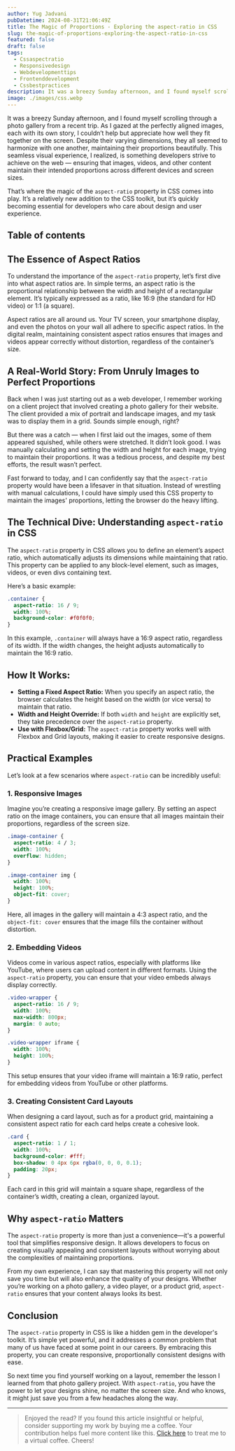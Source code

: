 ```yaml
---
author: Yug Jadvani
pubDatetime: 2024-08-31T21:06:49Z
title: The Magic of Proportions - Exploring the aspect-ratio in CSS
slug: the-magic-of-proportions-exploring-the-aspect-ratio-in-css
featured: false
draft: false
tags:
  - Cssaspectratio
  - Responsivedesign
  - Webdevelopmenttips
  - Frontenddevelopment
  - Cssbestpractices
description: It was a breezy Sunday afternoon, and I found myself scrolling through a photo gallery from a recent trip.
image: ./images/css.webp
---
```


It was a breezy Sunday afternoon, and I found myself scrolling through a photo gallery from a recent trip. As I gazed at the perfectly aligned images, each with its own story, I couldn’t help but appreciate how well they fit together on the screen. Despite their varying dimensions, they all seemed to harmonize with one another, maintaining their proportions beautifully. This seamless visual experience, I realized, is something developers strive to achieve on the web — ensuring that images, videos, and other content maintain their intended proportions across different devices and screen sizes.

That’s where the magic of the `aspect-ratio` property in CSS comes into play. It’s a relatively new addition to the CSS toolkit, but it’s quickly becoming essential for developers who care about design and user experience.

## Table of contents

## The Essence of Aspect Ratios

To understand the importance of the `aspect-ratio` property, let’s first dive into what aspect ratios are. In simple terms, an aspect ratio is the proportional relationship between the width and height of a rectangular element. It’s typically expressed as a ratio, like 16:9 (the standard for HD video) or 1:1 (a square).

Aspect ratios are all around us. Your TV screen, your smartphone display, and even the photos on your wall all adhere to specific aspect ratios. In the digital realm, maintaining consistent aspect ratios ensures that images and videos appear correctly without distortion, regardless of the container’s size.

## A Real-World Story: From Unruly Images to Perfect Proportions

Back when I was just starting out as a web developer, I remember working on a client project that involved creating a photo gallery for their website. The client provided a mix of portrait and landscape images, and my task was to display them in a grid. Sounds simple enough, right?

But there was a catch — when I first laid out the images, some of them appeared squished, while others were stretched. It didn’t look good. I was manually calculating and setting the width and height for each image, trying to maintain their proportions. It was a tedious process, and despite my best efforts, the result wasn’t perfect.

Fast forward to today, and I can confidently say that the `aspect-ratio` property would have been a lifesaver in that situation. Instead of wrestling with manual calculations, I could have simply used this CSS property to maintain the images' proportions, letting the browser do the heavy lifting.

## The Technical Dive: Understanding `aspect-ratio` in CSS

The `aspect-ratio` property in CSS allows you to define an element’s aspect ratio, which automatically adjusts its dimensions while maintaining that ratio. This property can be applied to any block-level element, such as images, videos, or even divs containing text.

Here’s a basic example:

```css
.container {
  aspect-ratio: 16 / 9;
  width: 100%;
  background-color: #f0f0f0;
}
```

In this example, `.container` will always have a 16:9 aspect ratio, regardless of its width. If the width changes, the height adjusts automatically to maintain the 16:9 ratio.

## How It Works:

- **Setting a Fixed Aspect Ratio:** When you specify an aspect ratio, the browser calculates the height based on the width (or vice versa) to maintain that ratio.
- **Width and Height Override:** If both `width` and `height` are explicitly set, they take precedence over the `aspect-ratio` property.
- **Use with Flexbox/Grid:** The `aspect-ratio` property works well with Flexbox and Grid layouts, making it easier to create responsive designs.

## Practical Examples

Let’s look at a few scenarios where `aspect-ratio` can be incredibly useful:

### 1. Responsive Images

Imagine you’re creating a responsive image gallery. By setting an aspect ratio on the image containers, you can ensure that all images maintain their proportions, regardless of the screen size.

```css
.image-container {
  aspect-ratio: 4 / 3;
  width: 100%;
  overflow: hidden;
}

.image-container img {
  width: 100%;
  height: 100%;
  object-fit: cover;
}
```

Here, all images in the gallery will maintain a 4:3 aspect ratio, and the `object-fit: cover` ensures that the image fills the container without distortion.

### 2. Embedding Videos

Videos come in various aspect ratios, especially with platforms like YouTube, where users can upload content in different formats. Using the `aspect-ratio` property, you can ensure that your video embeds always display correctly.

```css
.video-wrapper {
  aspect-ratio: 16 / 9;
  width: 100%;
  max-width: 800px;
  margin: 0 auto;
}

.video-wrapper iframe {
  width: 100%;
  height: 100%;
}
```

This setup ensures that your video iframe will maintain a 16:9 ratio, perfect for embedding videos from YouTube or other platforms.

### 3. Creating Consistent Card Layouts

When designing a card layout, such as for a product grid, maintaining a consistent aspect ratio for each card helps create a cohesive look.

```css
.card {
  aspect-ratio: 1 / 1;
  width: 100%;
  background-color: #fff;
  box-shadow: 0 4px 6px rgba(0, 0, 0, 0.1);
  padding: 20px;
}
```

Each card in this grid will maintain a square shape, regardless of the container’s width, creating a clean, organized layout.

## Why `aspect-ratio` Matters

The `aspect-ratio` property is more than just a convenience—it's a powerful tool that simplifies responsive design. It allows developers to focus on creating visually appealing and consistent layouts without worrying about the complexities of maintaining proportions.

From my own experience, I can say that mastering this property will not only save you time but will also enhance the quality of your designs. Whether you’re working on a photo gallery, a video player, or a product grid, `aspect-ratio` ensures that your content always looks its best.

## Conclusion

The `aspect-ratio` property in CSS is like a hidden gem in the developer's toolkit. It’s simple yet powerful, and it addresses a common problem that many of us have faced at some point in our careers. By embracing this property, you can create responsive, proportionally consistent designs with ease.

So next time you find yourself working on a layout, remember the lesson I learned from that photo gallery project. With `aspect-ratio`, you have the power to let your designs shine, no matter the screen size. And who knows, it might just save you from a few headaches along the way.

---

> Enjoyed the read? If you found this article insightful or helpful, consider supporting my work by buying me a coffee. Your contribution helps fuel more content like this. [Click here](https://buymeacoffee.com/yugjadvani9) to treat me to a virtual coffee. Cheers!
